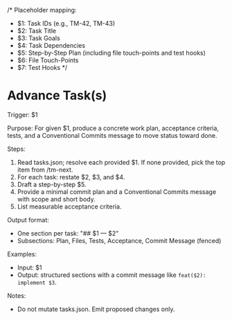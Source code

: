 /* Placeholder mapping:
- $1: Task IDs (e.g., TM-42, TM-43)
- $2: Task Title
- $3: Task Goals
- $4: Task Dependencies
- $5: Step-by-Step Plan (including file touch-points and test hooks)
- $6: File Touch-Points
- $7: Test Hooks */

# Advance Task(s)

Trigger: $1

Purpose: For given $1, produce a concrete work plan, acceptance criteria, tests, and a Conventional Commits message to move status toward done.

Steps:

1. Read tasks.json; resolve each provided $1. If none provided, pick the top item from /tm-next.
2. For each task: restate $2, $3, and $4.
3. Draft a step-by-step $5.
4. Provide a minimal commit plan and a Conventional Commits message with scope and short body.
5. List measurable acceptance criteria.

Output format:

- One section per task: "## $1 — $2"
- Subsections: Plan, Files, Tests, Acceptance, Commit Message (fenced)

Examples:

- Input: $1
- Output: structured sections with a commit message like `feat($2): implement $3`.

Notes:

- Do not mutate tasks.json. Emit proposed changes only.
